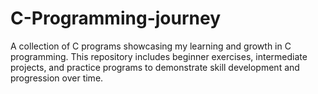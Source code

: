 # C-Programming-journey
A collection of C programs showcasing my learning and growth in C programming. This repository includes beginner exercises, intermediate projects, and practice programs to demonstrate skill development and progression over time.
